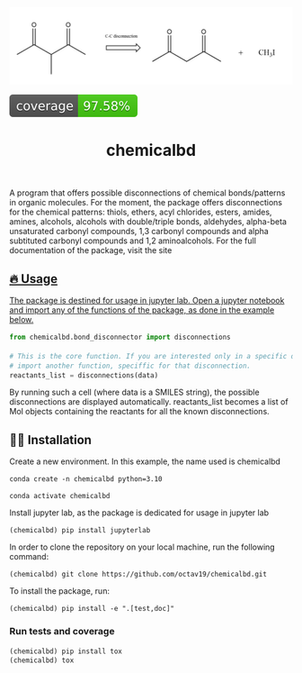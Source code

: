 ![Project Logo](assets/project_logo.png)

![Coverage Status](assets/coverage-badge.svg)

<h1 align="center">
chemicalbd
</h1>

<br>


A program that offers possible disconnections of chemical bonds/patterns in organic molecules.
For the moment, the package offers disconnections for the chemical patterns: thiols, ethers, acyl chlorides, esters, amides, amines, alcohols, alcohols with
double/triple bonds, aldehydes, alpha-beta unsaturated carbonyl compounds, 1,3 carbonyl compounds and alpha subtituted carbonyl compounds and 1,2 aminoalcohols.
For the full documentation of the package, visit the site <a href="https://octav19.github.io/chemicalbd/">

## 🔥 Usage

The package is destined for usage in jupyter lab.
Open a jupyter notebook and import any of the functions of the package, as done in the example below.

```python
from chemicalbd.bond_disconnector import disconnections

# This is the core function. If you are interested only in a specific disconnection
# import another function, speciffic for that disconnection. 
reactants_list = disconnections(data)
```

By running such a cell (where data is a SMILES string), the possible disconnections are displayed automatically.
reactants_list becomes a list of Mol objects containing the reactants for all the known disconnections.

## 👩‍💻 Installation

Create a new environment. In this example, the name used is chemicalbd 

```
conda create -n chemicalbd python=3.10 
```

```
conda activate chemicalbd
```

Install jupyter lab, as the package is dedicated for usage in jupyter lab

```
(chemicalbd) pip install jupyterlab
```

In order to clone the repository on your local machine, run the following command:

```
(chemicalbd) git clone https://github.com/octav19/chemicalbd.git
```

To install the package, run:

```
(chemicalbd) pip install -e ".[test,doc]"
```

### Run tests and coverage

```
(chemicalbd) pip install tox
(chemicalbd) tox
```
